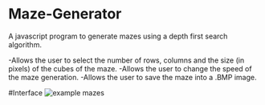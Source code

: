 # Maze-Generator
A javascript program to generate mazes using a depth first search algorithm.

-Allows the user to select the number of rows, columns and the size (in pixels) of the cubes of the maze. 
-Allows the user to change the speed of the maze generation.
-Allows the user to save the maze into a .BMP image.

#Interface
![example mazes](interface.png)
